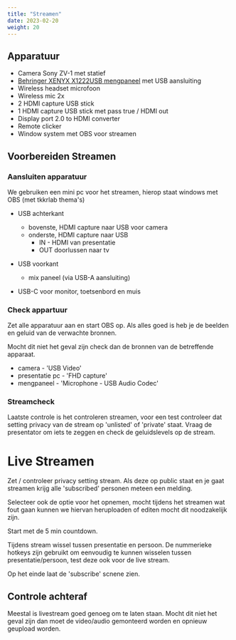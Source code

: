 ```yaml
---
title: "Streamen"
date: 2023-02-20
weight: 20
---
```


## Apparatuur

* Camera Sony ZV-1 met statief
* [Behringer XENYX X1222USB mengpaneel](​​https://www.bax-shop.nl/analoog-mengpaneel/behringer-xenyx-x1222usb-pa-en-studio-mixer) met USB aansluiting
* Wireless headset microfoon
* Wireless mic 2x
* 2 HDMI capture USB stick
* 1 HDMI capture USB stick met pass true / HDMI out
* Display port 2.0 to HDMI converter
* Remote clicker
* Window system met OBS voor streamen


## Voorbereiden Streamen ##

### Aansluiten apparatuur ###

We gebruiken een mini pc voor het streamen, hierop staat windows met OBS (met tkkrlab thema's)

* USB achterkant 
  * bovenste, HDMI capture naar USB voor camera
  * onderste, HDMI capture naar USB
    * IN - HDMI van presentatie
    * OUT doorlussen naar tv

* USB voorkant
  * mix paneel (via USB-A aansluiting)

* USB-C voor monitor, toetsenbord en muis

### Check appartuur ###

Zet alle apparatuur aan en start OBS op. Als alles goed is heb je de beelden en geluid van de verwachte bronnen.

Mocht dit niet het geval zijn check dan de bronnen van de betreffende apparaat.
* camera - 'USB Video'
* presentatie pc - 'FHD capture'
* mengpaneel - 'Microphone - USB Audio Codec'

### Streamcheck ###

Laatste controle is het controleren streamen, voor een test controleer dat setting privacy van de stream op 'unlisted' of 'private' staat. Vraag de presentator om iets te zeggen en check de geluidslevels op de stream.

# Live Streamen #

Zet / controleer privacy setting stream. Als deze op public staat en je gaat streamen krijg alle 'subscribed' personen meteen een melding.

Selecteer ook de optie voor het opnemen, mocht tijdens het streamen wat fout gaan kunnen we hiervan heruploaden of editen mocht dit noodzakelijk zijn.

Start met de 5 min countdown.

Tijdens stream wissel tussen presentatie en persoon. De nummerieke hotkeys zijn gebruikt om eenvoudig te kunnen wisselen tussen presentatie/persoon, test deze ook voor de live stream.

Op het einde laat de 'subscribe' scnene zien.

## Controle achteraf

Meestal is livestream goed genoeg om te laten staan. Mocht dit niet het geval zijn dan moet de video/audio gemonteerd worden en opnieuw geupload worden.